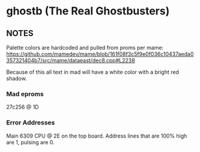 # ghostb (The Real Ghostbusters)
## NOTES

Palette colors are hardcoded and pulled from proms per mame:<br>
https://github.com/mamedev/mame/blob/161f08f3c5f9e0f036c10437aeda0357321404b7/src/mame/dataeast/dec8.cpp#L2238

Because of this all text in mad will have a white color with a bright red shadow.

### Mad eproms
27c256 @ 1D

### Error Addresses
Main 6309 CPU @ 2E on the top board.  Address lines that are 100% high are 1,
pulsing are 0.
